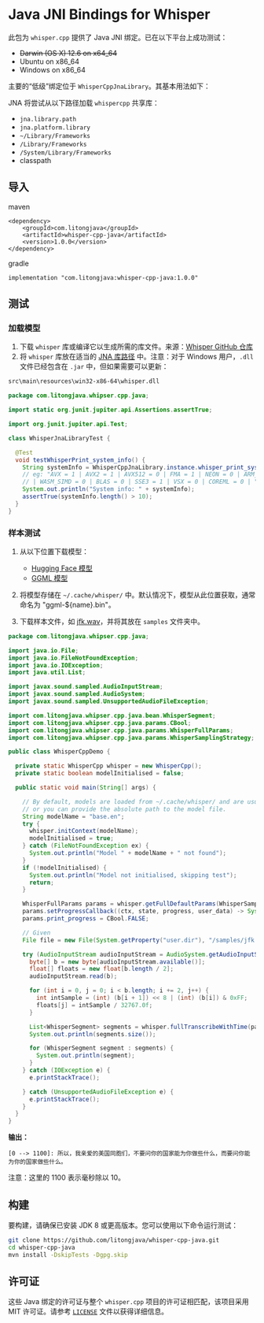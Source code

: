 # Java JNI Bindings for Whisper

此包为 `whisper.cpp` 提供了 Java JNI 绑定。已在以下平台上成功测试：

- ~~Darwin (OS X) 12.6 on x64_64~~
- Ubuntu on x86_64
- Windows on x86_64

主要的“低级”绑定位于 `WhisperCppJnaLibrary`。其基本用法如下：

JNA 将尝试从以下路径加载 `whispercpp` 共享库：

- `jna.library.path`
- `jna.platform.library`
- `~/Library/Frameworks`
- `/Library/Frameworks`
- `/System/Library/Frameworks`
-  classpath

## 导入
maven
```
<dependency>
    <groupId>com.litongjava</groupId>
    <artifactId>whisper-cpp-java</artifactId>
    <version>1.0.0</version>
</dependency>
```
gradle
```
implementation "com.litongjava:whisper-cpp-java:1.0.0"
```
## 测试

### 加载模型

1. 下载 `whisper` 库或编译它以生成所需的库文件。来源：[Whisper GitHub 仓库](https://github.com/ggerganov/whisper.cpp)
2. 将 `whisper` 库放在适当的 [JNA 库路径](https://java-native-access.github.io/jna/4.2.1/com/sun/jna/NativeLibrary.html) 中。注意：对于 Windows 用户，`.dll` 文件已经包含在 `.jar` 中，但如果需要可以更新：

```bash
src\main\resources\win32-x86-64\whisper.dll
```

```java
package com.litongjava.whipser.cpp.java;

import static org.junit.jupiter.api.Assertions.assertTrue;

import org.junit.jupiter.api.Test;

class WhisperJnaLibraryTest {

  @Test
  void testWhisperPrint_system_info() {
    String systemInfo = WhisperCppJnaLibrary.instance.whisper_print_system_info();
    // eg: "AVX = 1 | AVX2 = 1 | AVX512 = 0 | FMA = 1 | NEON = 0 | ARM_FMA = 0 | F16C = 1 | FP16_VA = 0
    // | WASM_SIMD = 0 | BLAS = 0 | SSE3 = 1 | VSX = 0 | COREML = 0 | "
    System.out.println("System info: " + systemInfo);
    assertTrue(systemInfo.length() > 10);
  }
}
```

### 样本测试

1. 从以下位置下载模型：
   - [Hugging Face 模型](https://huggingface.co/ggerganov/whisper.cpp)
   - [GGML 模型](https://ggml.ggerganov.com)
  
2. 将模型存储在 `~/.cache/whisper/` 中。默认情况下，模型从此位置获取，通常命名为 "ggml-${name}.bin"。
3. 下载样本文件，如 [jfk.wav](https://github.com/ggerganov/whisper.cpp/blob/master/samples/jfk.wav)，并将其放在 `samples` 文件夹中。

```java
package com.litongjava.whipser.cpp.java;

import java.io.File;
import java.io.FileNotFoundException;
import java.io.IOException;
import java.util.List;

import javax.sound.sampled.AudioInputStream;
import javax.sound.sampled.AudioSystem;
import javax.sound.sampled.UnsupportedAudioFileException;

import com.litongjava.whipser.cpp.java.bean.WhisperSegment;
import com.litongjava.whipser.cpp.java.params.CBool;
import com.litongjava.whipser.cpp.java.params.WhisperFullParams;
import com.litongjava.whipser.cpp.java.params.WhisperSamplingStrategy;

public class WhisperCppDemo {

  private static WhisperCpp whisper = new WhisperCpp();
  private static boolean modelInitialised = false;

  public static void main(String[] args) {

    // By default, models are loaded from ~/.cache/whisper/ and are usually named "ggml-${name}.bin"
    // or you can provide the absolute path to the model file.
    String modelName = "base.en";
    try {
      whisper.initContext(modelName);
      modelInitialised = true;
    } catch (FileNotFoundException ex) {
      System.out.println("Model " + modelName + " not found");
    }
    if (!modelInitialised) {
      System.out.println("Model not initialised, skipping test");
      return;
    }

    WhisperFullParams params = whisper.getFullDefaultParams(WhisperSamplingStrategy.WHISPER_SAMPLING_BEAM_SEARCH);
    params.setProgressCallback((ctx, state, progress, user_data) -> System.out.println("progress: " + progress));
    params.print_progress = CBool.FALSE;

    // Given
    File file = new File(System.getProperty("user.dir"), "/samples/jfk.wav");

    try (AudioInputStream audioInputStream = AudioSystem.getAudioInputStream(file);) {
      byte[] b = new byte[audioInputStream.available()];
      float[] floats = new float[b.length / 2];
      audioInputStream.read(b);

      for (int i = 0, j = 0; i < b.length; i += 2, j++) {
        int intSample = (int) (b[i + 1]) << 8 | (int) (b[i]) & 0xFF;
        floats[j] = intSample / 32767.0f;
      }

      List<WhisperSegment> segments = whisper.fullTranscribeWithTime(params, floats);
      System.out.println(segments.size());

      for (WhisperSegment segment : segments) {
        System.out.println(segment);
      }
    } catch (IOException e) {
      e.printStackTrace();

    } catch (UnsupportedAudioFileException e) {
      e.printStackTrace();
    }
  }
}
```

**输出：**
```
[0 --> 1100]: 所以，我亲爱的美国同胞们，不要问你的国家能为你做些什么，而要问你能为你的国家做些什么。
```
注意：这里的 1100 表示毫秒除以 10。

## 构建

要构建，请确保已安装 JDK 8 或更高版本。您可以使用以下命令运行测试：

```bash
git clone https://github.com/litongjava/whisper-cpp-java.git
cd whisper-cpp-java
mvn install -DskipTests -Dgpg.skip
```

## 许可证

这些 Java 绑定的许可证与整个 `whisper.cpp` 项目的许可证相匹配，该项目采用 MIT 许可证。请参考 [`LICENSE`](https://github.com/ggerganov/whisper.cpp/blob/master/LICENSE) 文件以获得详细信息。